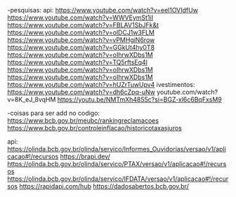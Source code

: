 -pesquisas:
    api:
        https://www.youtube.com/watch?v=eel1OVIdfUw 
        https://www.youtube.com/watch?v=WWVEymSt1iI
        https://www.youtube.com/watch?v=FBLAV1SbJFk&t
        https://www.youtube.com/watch?v=olDCJ1w3FLM
        https://www.youtube.com/watch?v=vPMHgiN6row
        https://www.youtube.com/watch?v=GGkUt4hy0T8
        https://www.youtube.com/watch?v=oIhrwXDbs1M
        https://www.youtube.com/watch?v=TQ5rftsEq4I
        https://www.youtube.com/watch?v=oIhrwXDbs1M
        https://www.youtube.com/watch?v=oIhrwXDbs1M
        https://www.youtube.com/watch?v=hUZrTuwUpv4
    ivestimentos:
        https://www.youtube.com/watch?v=dh6cZpq-uNw
        youtube.com/watch?v=8K_eJ_8vqHM
        https://youtu.be/NMTmXh4855c?si=BGZ-xl6c6BqFxsM9

-coisas para ser add no codigo:
    https://www.bcb.gov.br/meubc/rankingreclamacoes
    https://www.bcb.gov.br/controleinflacao/historicotaxasjuros

api:
    https://olinda.bcb.gov.br/olinda/servico/Informes_Ouvidorias/versao/v1/aplicacao#!/recursos
    https://brapi.dev/
    https://olinda.bcb.gov.br/olinda/servico/PTAX/versao/v1/aplicacao#!/recursos
    https://olinda.bcb.gov.br/olinda/servico/IFDATA/versao/v1/aplicacao#!/recursos
    https://rapidapi.com/hub
    https://dadosabertos.bcb.gov.br/
